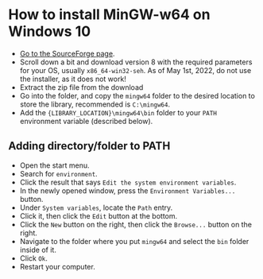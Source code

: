 # How to install MinGW-w64 on Windows 10
* [Go to the SourceForge page](https://sourceforge.net/projects/mingw-w64/files/).
* Scroll down a bit and download version 8 with the required parameters for your OS, usually ```x86_64-win32-seh```. As of May 1st, 2022, do not use the installer, as it does not work!
* Extract the zip file from the download
* Go into the folder, and copy the ```mingw64``` folder to the desired location to store the library, recommended is ```C:\mingw64```.
* Add the ```{LIBRARY_LOCATION}\mingw64\bin``` folder to your ```PATH``` environment variable (described below).

## Adding directory/folder to PATH
* Open the start menu.
* Search for ```environment```.
* Click the result that says ```Edit the system environment variables```.
* In the newly opened window, press the ```Environment Variables...``` button.
* Under ```System variables```, locate the ```Path``` entry.
* Click it, then click the ```Edit``` button at the bottom.
* Click the ```New``` button on the right, then click the ```Browse...``` button on the right.
* Navigate to the folder where you put ```mingw64``` and select the ```bin``` folder inside of it.
* Click ```Ok```.
* Restart your computer.
